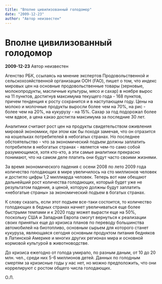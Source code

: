 ```yaml
---
title: "Вполне цивилизованный голодомор"
date: "2009-12-23"
author: "Автор неизвестен"
---
```


# Вполне цивилизованный голодомор

**2009-12-23** Автор неизвестен

Агенство РБК, ссылаясь на мнение экспертов Продовольственной и сельскохозяйственной организации ООН (FAO), пишет о том, что индекс мировых цен на основные продовольственные товары (зерновые, молокопродукты, масличные культуры, мясо и сахар) в ноябре вырос на 11 пунктов, достигнув максимума текущего года - 168 пунктов, причем тенденция к росту сохранится и в наступающем году. Цены на молоко и молочные продукты выросли более чем на 70%, на рис - более чем на 20%, на кукурузу - на 15%. Сахар за год подорожал более чем вдвое, а цена какао достигла максимума за последние 30 лет.

Аналитики считают рост цен на продукты свидетельством оживления мировой экономики, при этом как бы походя замечая, что он отразится на кошельках потребителей в небогатых странах. Но последнее обстоятельство - что за экономический подъем должны заплатить потребители в небогатых странах - является чем-то само собой разумеющимся, хотя кто-кто, а эти самые аналитики прекрасно понимают, что на самом деле платить они будут часто своими жизнями.

За время экономического падения с осени 2008 по лето 2009 года количество голодающих в мире увеличилось на сто миллионов человек и достигло цифры 1,2 миллиарда человек. Теперь вот нам обещают дальнейший рост количества голодающих, который будет уже не результатом падения, а ценой, которую должны будут заплатить «небогатые страны» за экономический подъем в богатых странах.

К слову сказать, если этот подъем все-таки состоится, то количество голодающих в бедных странах начнет увеличиваться еще более быстрыми темпами и к 2020 году может вырасти еще на 50%, поскольку США и Западная Европа смогут вернуться к реализации своих принятых еще до кризиса планов по переводу большинства автомобилей на биотопливо, основным сырьем для которого станет кукуруза, являющаяся сегодня основным продуктом питания бедняков в Латинской Америке и многих других регионах мира и основной кормовой культурой в животноводстве.

До кризиса ежегодно от голода умирало, по разным даным, от 10 до 20 млн. чел., среди них 5-6 миллионов детей. Данных по голодным смертям за кризисные годы у нас нет, но можно предположить, что они коррелируют с ростом общего числа голодающих.

О.Л.